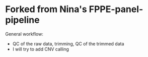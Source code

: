# Forked from Nina's FPPE-panel-pipeline

General workflow:
- QC of the raw data, trimming, QC of the trimmed data
- I will try to add CNV calling
